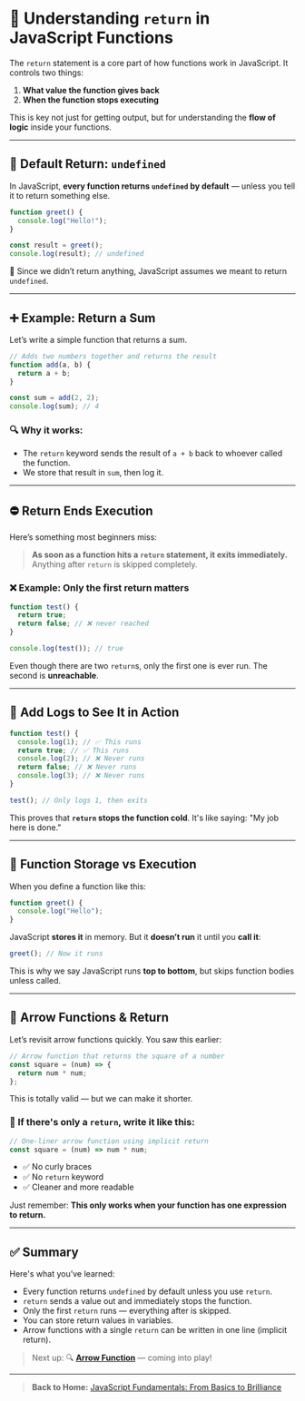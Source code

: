 # 🧠 Understanding `return` in JavaScript Functions

The `return` statement is a core part of how functions work in JavaScript. It controls two things:

1. **What value the function gives back**
2. **When the function stops executing**

This is key not just for getting output, but for understanding the **flow of logic** inside your functions.

---

## 🔁 Default Return: `undefined`

In JavaScript, **every function returns `undefined` by default** — unless you tell it to return something else.

```js
function greet() {
  console.log("Hello!");
}

const result = greet();
console.log(result); // undefined
```

📝 Since we didn’t return anything, JavaScript assumes we meant to return `undefined`.

---

## ➕ Example: Return a Sum

Let’s write a simple function that returns a sum.

```js
// Adds two numbers together and returns the result
function add(a, b) {
  return a + b;
}

const sum = add(2, 2);
console.log(sum); // 4
```

### 🔍 Why it works:

- The `return` keyword sends the result of `a + b` back to whoever called the function.
- We store that result in `sum`, then log it.

---

## ⛔ Return Ends Execution

Here’s something most beginners miss:

> **As soon as a function hits a `return` statement, it exits immediately.**
> Anything after `return` is skipped completely.

### ❌ Example: Only the first return matters

```js
function test() {
  return true;
  return false; // ❌ never reached
}

console.log(test()); // true
```

Even though there are two `return`s, only the first one is ever run. The second is **unreachable**.

---

## 🧪 Add Logs to See It in Action

```js
function test() {
  console.log(1); // ✅ This runs
  return true; // ✅ This runs
  console.log(2); // ❌ Never runs
  return false; // ❌ Never runs
  console.log(3); // ❌ Never runs
}

test(); // Only logs 1, then exits
```

This proves that **`return` stops the function cold**. It's like saying: "My job here is done."

---

## 📁 Function Storage vs Execution

When you define a function like this:

```js
function greet() {
  console.log("Hello");
}
```

JavaScript **stores it** in memory. But it **doesn’t run** it until you **call it**:

```js
greet(); // Now it runs
```

This is why we say JavaScript runs **top to bottom**, but skips function bodies unless called.

---

## 🔄 Arrow Functions & Return

Let’s revisit arrow functions quickly. You saw this earlier:

```js
// Arrow function that returns the square of a number
const square = (num) => {
  return num * num;
};
```

This is totally valid — but we can make it shorter.

### 🧪 If there's only a `return`, write it like this:

```js
// One-liner arrow function using implicit return
const square = (num) => num * num;
```

- ✅ No curly braces
- ✅ No `return` keyword
- ✅ Cleaner and more readable

Just remember: **This only works when your function has one expression to return.**

---

## ✅ Summary

Here's what you’ve learned:

- Every function returns `undefined` by default unless you use `return`.
- `return` sends a value out and immediately stops the function.
- Only the first `return` runs — everything after is skipped.
- You can store return values in variables.
- Arrow functions with a single `return` can be written in one line (implicit return).

> Next up: 🔍 [**Arrow Function**](./04-arrow-functions.md) — coming into play!

---

> **Back to Home:** [JavaScript Fundamentals: From Basics to Brilliance](../index.md)
